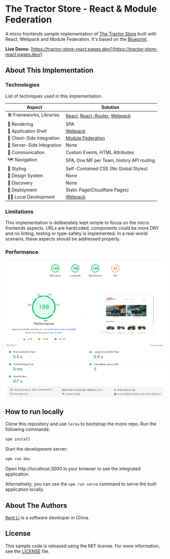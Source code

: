 # The Tractor Store - React & Module Federation

A micro frontends sample implementation of [The Tractor Store](https://micro-frontends.org/tractor-store/) built with React, Webpack and Module Federation. It's based on the [Blueprint](https://github.com/neuland/tractor-store-blueprint).

**Live Demo:** [https://tractor-store-react.pages.dev/](https://tractor-store-react.pages.dev/)

## About This Implementation

### Technologies

List of techniques used in this implementation.

| Aspect                     | Solution                                  |
| -------------------------- | ----------------------------------------- |
| 🛠️ Frameworks, Libraries   | [React], [React-Router], [Webpack]        |
| 📝 Rendering               | SPA                                       |
| 🐚 Application Shell       | [Webpack]                                 |
| 🧩 Client-Side Integration | [Module Federation]                       |
| 🧩 Server-Side Integration | None                                      |
| 📣 Communication           | Custom Events, HTML Attributes            |
| 🗺️ Navigation              | SPA, One MF per Team, history API routing |
| 🎨 Styling                 | Self-Contained CSS (No Global Styles)     |
| 🍱 Design System           | None                                      |
| 🔮 Discovery               | None                                      |
| 🚚 Deployment              | Static Page(Cloudflare Pages)             |
| 👩‍💻 Local Development       | [Webpack]                                 |

[React]: https://react.dev/
[React-Router]: https://reactrouter.com/en/main
[Webpack]: https://webpack.js.org/
[Module Federation]: https://module-federation.io/

### Limitations

This implementation is deliberately kept simple to focus on the micro frontends aspects. URLs are hardcoded, components could be more DRY and no linting, testing or type-safety is implemented. In a real-world scenario, these aspects should be addressed properly.

### Performance

![pagespeed](./pagespeed.png)

## How to run locally

Clone this repository and use `lerna` to bootstrap the mono repo. Run the following commands:

```bash
npm install
```

Start the development server:

```bash
npm run dev
```

Open http://localhost:3000 in your browser to see the integrated application.

Alternatively, you can use the `npm run serve` command to serve the built application locally.

## About The Authors

[Kent Li](https://kentl.dev/) is a software developer in China. 

## License

This sample code is released using the MIT license. For more information, see the [LICENSE](LICENSE) file.
